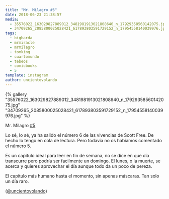 ```yaml
---
title: "Mr. Milagro #5"
date: 2018-06-23 21:38:57
media: 
  - 35576022_163029827889012_3481981913021808640_n_17929358560142075.jpg
  - 34709265_2085800025028421_617893803591729152_n_17954558140039976.jpg
tags: 
  - bigbarda
  - mrmiracle
  - mrmilagro
  - tomking
  - cuartomundo
  - tebeos
  - comicbooks
  - 5
template: instagram
author: uncientovolando
---
```


{% gallery "35576022_163029827889012_3481981913021808640_n_17929358560142075.jpg" "34709265_2085800025028421_617893803591729152_n_17954558140039976.jpg" %}

Mr. Milagro [#5](/etiquetas/5)

Lo sé, lo sé, ya ha salido el número 6 de las vivencias de Scott Free. De hecho lo tengo en cola de lectura. Pero todavía no os habíamos comentado el número 5.

Es un capítulo ideal para leer en fin de semana, no se dice en que día transcurre pero podría ser facilmente un domingo. El lunes, o la muerte, se acerca y quieres aprovechar el día aunque todo da un poco de pereza.

El capítulo más humano hasta el momento, sin apenas máscaras. Tan solo un día raro.

([@uncientovolando](https://instagram.com/uncientovolando))
